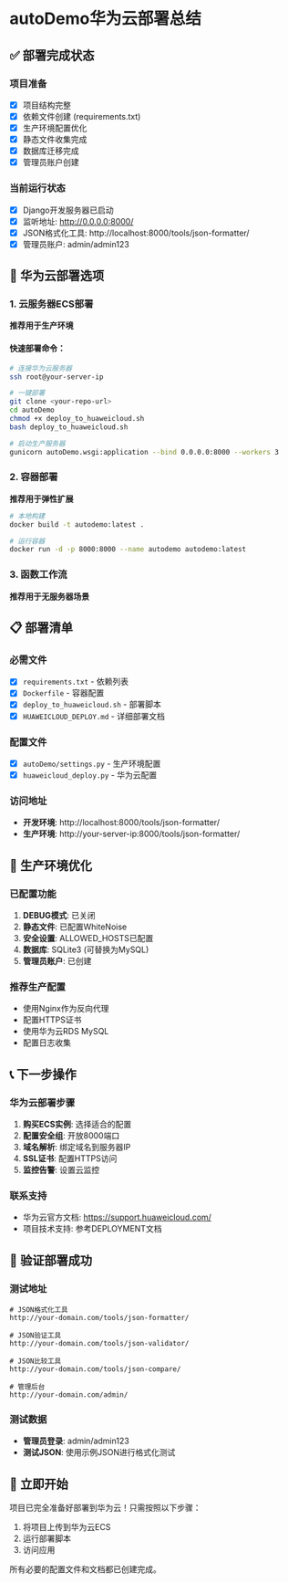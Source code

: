 # autoDemo华为云部署总结

## ✅ 部署完成状态

### 项目准备
- [x] 项目结构完整
- [x] 依赖文件创建 (requirements.txt)
- [x] 生产环境配置优化
- [x] 静态文件收集完成
- [x] 数据库迁移完成
- [x] 管理员账户创建

### 当前运行状态
- [x] Django开发服务器已启动
- [x] 监听地址: http://0.0.0.0:8000/
- [x] JSON格式化工具: http://localhost:8000/tools/json-formatter/
- [x] 管理员账户: admin/admin123

## 🚀 华为云部署选项

### 1. 云服务器ECS部署
**推荐用于生产环境**

#### 快速部署命令：
```bash
# 连接华为云服务器
ssh root@your-server-ip

# 一键部署
git clone <your-repo-url>
cd autoDemo
chmod +x deploy_to_huaweicloud.sh
bash deploy_to_huaweicloud.sh

# 启动生产服务器
gunicorn autoDemo.wsgi:application --bind 0.0.0.0:8000 --workers 3
```

### 2. 容器部署
**推荐用于弹性扩展**

```bash
# 本地构建
docker build -t autodemo:latest .

# 运行容器
docker run -d -p 8000:8000 --name autodemo autodemo:latest
```

### 3. 函数工作流
**推荐用于无服务器场景**

## 📋 部署清单

### 必需文件
- [x] `requirements.txt` - 依赖列表
- [x] `Dockerfile` - 容器配置
- [x] `deploy_to_huaweicloud.sh` - 部署脚本
- [x] `HUAWEICLOUD_DEPLOY.md` - 详细部署文档

### 配置文件
- [x] `autoDemo/settings.py` - 生产环境配置
- [x] `huaweicloud_deploy.py` - 华为云配置

### 访问地址
- **开发环境**: http://localhost:8000/tools/json-formatter/
- **生产环境**: http://your-server-ip:8000/tools/json-formatter/

## 🔧 生产环境优化

### 已配置功能
1. **DEBUG模式**: 已关闭
2. **静态文件**: 已配置WhiteNoise
3. **安全设置**: ALLOWED_HOSTS已配置
4. **数据库**: SQLite3 (可替换为MySQL)
5. **管理员账户**: 已创建

### 推荐生产配置
- 使用Nginx作为反向代理
- 配置HTTPS证书
- 使用华为云RDS MySQL
- 配置日志收集

## 📞 下一步操作

### 华为云部署步骤
1. **购买ECS实例**: 选择适合的配置
2. **配置安全组**: 开放8000端口
3. **域名解析**: 绑定域名到服务器IP
4. **SSL证书**: 配置HTTPS访问
5. **监控告警**: 设置云监控

### 联系支持
- 华为云官方文档: https://support.huaweicloud.com/
- 项目技术支持: 参考DEPLOYMENT文档

## 🎯 验证部署成功

### 测试地址
```
# JSON格式化工具
http://your-domain.com/tools/json-formatter/

# JSON验证工具
http://your-domain.com/tools/json-validator/

# JSON比较工具
http://your-domain.com/tools/json-compare/

# 管理后台
http://your-domain.com/admin/
```

### 测试数据
- **管理员登录**: admin/admin123
- **测试JSON**: 使用示例JSON进行格式化测试

## 🚀 立即开始

项目已完全准备好部署到华为云！只需按照以下步骤：

1. 将项目上传到华为云ECS
2. 运行部署脚本
3. 访问应用

所有必要的配置文件和文档都已创建完成。